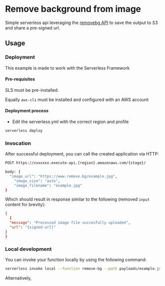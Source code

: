 # Remove background from image

Simple serverless api leveraging the [removebg API]() to save the output to S3 and share a pre-signed url.

## Usage

### Deployment

This example is made to work with the Serverless Framework

#### Pre-requisites

SLS must be pre-installed.

Equally `aws-cli` must be installed and configured with an AWS account

#### Deployment process

* Edit the serverless.yml with the correct region and profile

```bash
serverless deploy
```

### Invocation

After successful deployment, you can call the created application via HTTP:

```bash
POST https://xxxxxxx.execute-api.{region}.amazonaws.com/{stage}/

body: {
  "image_url": "https://www.remove.bg/example.jpg",
	"image_size": "auto",
	"image_filename": "example.jpg"
}
```

Which should result in response similar to the following (removed `input` content for brevity):

```json
{
  {
  "message": "Processed image file succesfully uploaded",
  "url": "{signed-url}"
}
}
```

### Local development

You can invoke your function locally by using the following command:

```bash
serverless invoke local --function remove-bg --path payloads/example.json
```

Alternatively, 
